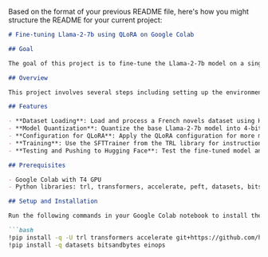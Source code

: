 Based on the format of your previous README file, here's how you might structure the README for your current project:

```markdown
# Fine-tuning Llama-2-7b using QLoRA on Google Colab

## Goal

The goal of this project is to fine-tune the Llama-2-7b model on a single T4 GPU provided by Google Colab to turn it into a chatbot that can respond to questions in French. We leverage the PEFT library from the Hugging Face ecosystem and QLoRA for more memory-efficient fine-tuning.

## Overview

This project involves several steps including setting up the environment, loading the dataset and model, configuring QLoRA and training parameters, training the model, and finally testing and pushing the fine-tuned model to Hugging Face.

## Features

- **Dataset Loading**: Load and process a French novels dataset using Hugging Face datasets library.
- **Model Quantization**: Quantize the base Llama-2-7b model into 4-bit using bitsandbytes.
- **Configuration for QLoRA**: Apply the QLoRA configuration for more memory-efficient fine-tuning using the PEFT library.
- **Training**: Use the SFTTrainer from the TRL library for instruction-based fine-tuning.
- **Testing and Pushing to Hugging Face**: Test the fine-tuned model and push it to Hugging Face.

## Prerequisites

- Google Colab with T4 GPU
- Python libraries: trl, transformers, accelerate, peft, datasets, bitsandbytes, einops

## Setup and Installation

Run the following commands in your Google Colab notebook to install the required libraries:

```bash
!pip install -q -U trl transformers accelerate git+https://github.com/huggingface/peft.git
!pip install -q datasets bitsandbytes einops
```



